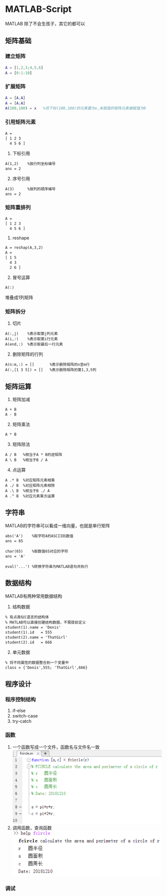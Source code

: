 # MATLAB-Script
MATLAB 除了不会生孩子，其它的都可以  

## 矩阵基础  
### 建立矩阵  
```MATLAB
A = [1,2,3;4,5,6]  
A = [0:1:10]
```
### 扩展矩阵  
```MATLAB
A = [A,A]
A = [A;A]
A(100,100) = x   %将下标(100,100)的元素置为x,未赋值的矩阵元素被赋值为0  
```
### 引用矩阵元素  
```
A =   
[ 1 2 3  
  4 5 6 ]  
```  
1. 下标引用  
```
A(1,2)    %按行列坐标编号
ans = 2
```
2. 序号引用  
```
A(3)      %按列的顺序编号
ans = 2
```
### 矩阵重排列  
```
A =   
[ 1 2 3  
  4 5 6 ]
```
1. reshape  
```
A = reshap(A,3,2)
A = 
[ 1 5
  4 3
  2 6 ]
```  
2. 冒号运算  
```
A(:)
```
堆叠成1列矩阵  
### 矩阵拆分  
1. 切片  
```
A(:,j)    %表示取第j列元素
A(i,:)    %表示取第i行元素
A(end,:)  %表示取最后一行元素
```
2. 删除矩阵的行列  
```
A(n:m,:) = []       %表示删除矩阵的n至m行
A(:,[1 3 5]) = []   %表示删除矩阵的第1,3,5列  
```

## 矩阵运算
1. 矩阵加减
```
A + B
A - B
```
2. 矩阵乘法
```
A * B
```
3. 矩阵除法
```
A / B   %相当于A * B的逆矩阵
A \ B   %相当于B / A
```
4. 点运算
```
A .* B  %对应矩阵元素相乘
A ./ B  %对应矩阵元素相除
A .\ B  %相当于B ./ A
A .^ B  %对应元素乘方运算
```

## 字符串
MATLAB的字符串可以看成一维向量，也就是单行矩阵  
```
abs('A')    %取字符A的ASCII码数值
ans = 65

char(65)    %取数值65对应的字符
ans = 'A'

eval('...') %转换字符串为MATLAB语句并执行
```
## 数据结构
MATLAB有两种常用数据结构  
1. 结构数据
```
% 有点类似C语言的结构体
% MATLAB可以直接创建结构数据，不需提前定义
student(1).name = 'Denis'
student(1).id   = 555
student(2).name = 'ThatGirl'
student(2).id   = 666
```
2. 单元数据
```
% 将不同属性的数据整合到一个变量中
class = {'Denis',555; 'ThatGirl',666}
```
## 程序设计
### 程序控制结构
1. if-else
2. switch-case
3. try-catch
### 函数
1. 一个函数写成一个文件，函数名与文件名一致
![](https://raw.githubusercontent.com/Oslomayor/Markdown-Imglib/master/Imgs/MATLAB_function1.png)  
2. 调用函数，查询函数  
![](https://raw.githubusercontent.com/Oslomayor/Markdown-Imglib/master/Imgs/MATLAB_function2.png)
### 调试
